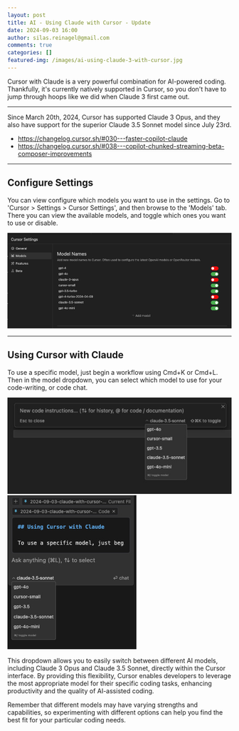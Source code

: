 ```yaml
---
layout: post
title: AI - Using Claude with Cursor - Update
date: 2024-09-03 16:00
author: silas.reinagel@gmail.com
comments: true
categories: []
featured-img: /images/ai-using-claude-3-with-cursor.jpg
---
```


Cursor with Claude is a very powerful combination for AI-powered coding. Thankfully, it's currently natively supported in Cursor, so you don't have to jump through hoops like we did when Claude 3 first came out. 

---

Since March 20th, 2024, Cursor has supported Claude 3 Opus, and they also have support for the superior Claude 3.5 Sonnet model since July 23rd. 

- https://changelog.cursor.sh/#030---faster-copilot-claude
- https://changelog.cursor.sh/#038---copilot-chunked-streaming-beta-composer-improvements

---

## Configure Settings

You can view configure which models you want to use in the settings. Go to 'Cursor > Settings > Cursor Settings', and then browse to the 'Models' tab. There you can view the available models, and toggle which ones you want to use or disable.

<img src="/images/cursor-model-selector-setting.jpg" alt="Cursor Settings Models Tab"/>

---

## Using Cursor with Claude

To use a specific model, just begin a workflow using Cmd+K or Cmd+L. Then in the model dropdown, you can select which model to use for your code-writing, or code chat.

<img src="/images/cursor-cmd-k-model-dropdown.jpg" alt="Cursor Model Selection Dropdown - Code Writing"/>
<img src="/images/cursor-cmd-l-model-dropdown.jpg" alt="Cursor Model Selection Dropdown - Code Chat"/>

This dropdown allows you to easily switch between different AI models, including Claude 3 Opus and Claude 3.5 Sonnet, directly within the Cursor interface. By providing this flexibility, Cursor enables developers to leverage the most appropriate model for their specific coding tasks, enhancing productivity and the quality of AI-assisted coding.

Remember that different models may have varying strengths and capabilities, so experimenting with different options can help you find the best fit for your particular coding needs.




